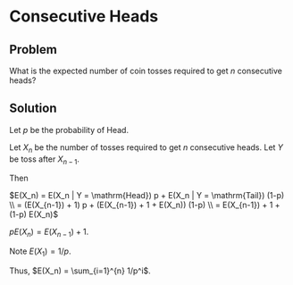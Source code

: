 # Consecutive Heads

## Problem

What is the expected number of coin tosses required to get $n$ consecutive heads? 

## Solution

Let $p$ be the probability of Head.

Let $X_n$ be the number of tosses required to get $n$ consecutive heads. Let $Y$ be toss after $X_{n-1}$.

Then 

$E(X_n) = E(X_n | Y = \mathrm{Head}) p + E(X_n | Y = \mathrm{Tail}) (1-p) \\
= (E(X_{n-1}) + 1) p + (E(X_{n-1}) + 1 + E(X_n)) (1-p) \\
= E(X_{n-1}) + 1 + (1-p) E(X_n)$

$p E(X_n) = E(X_{n-1}) + 1$.

Note $E(X_1) = 1 / p$.

Thus, $E(X_n) = \sum_{i=1}^{n} 1/p^i$.
